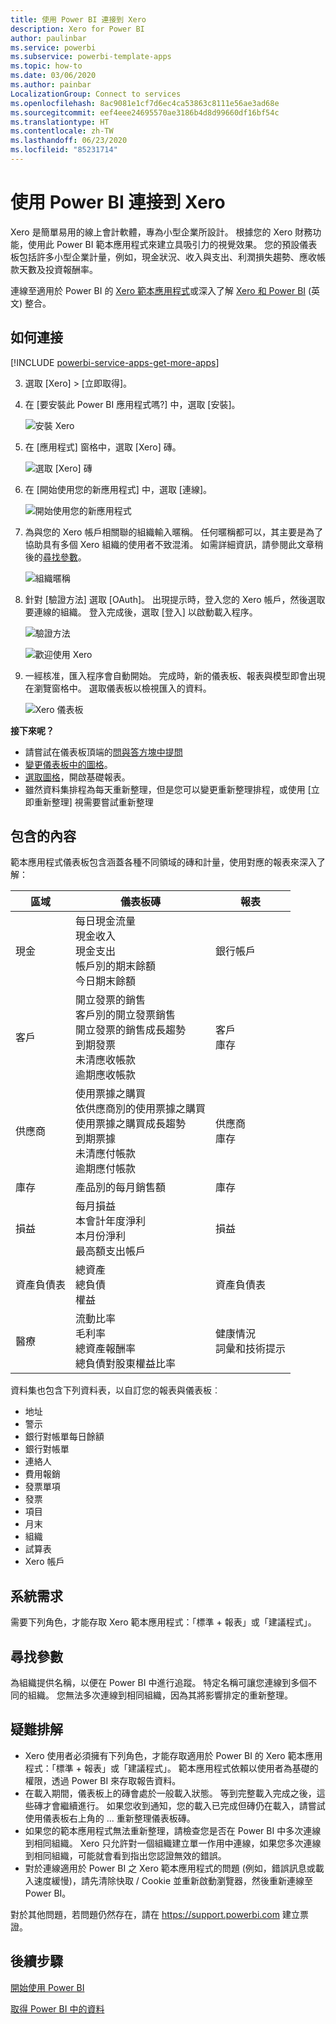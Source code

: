 ```yaml
---
title: 使用 Power BI 連接到 Xero
description: Xero for Power BI
author: paulinbar
ms.service: powerbi
ms.subservice: powerbi-template-apps
ms.topic: how-to
ms.date: 03/06/2020
ms.author: painbar
LocalizationGroup: Connect to services
ms.openlocfilehash: 8ac9081e1cf7d6ec4ca53863c8111e56ae3ad68e
ms.sourcegitcommit: eef4eee24695570ae3186b4d8d99660df16bf54c
ms.translationtype: HT
ms.contentlocale: zh-TW
ms.lasthandoff: 06/23/2020
ms.locfileid: "85231714"
---
```

# <a name="connect-to-xero-with-power-bi"></a>使用 Power BI 連接到 Xero
Xero 是簡單易用的線上會計軟體，專為小型企業所設計。 根據您的 Xero 財務功能，使用此 Power BI 範本應用程式來建立具吸引力的視覺效果。 您的預設儀表板包括許多小型企業計量，例如，現金狀況、收入與支出、利潤損失趨勢、應收帳款天數及投資報酬率。

連線至適用於 Power BI 的 [Xero 範本應用程式](https://app.powerbi.com/getdata/services/xero)或深入了解 [Xero 和 Power BI](https://help.xero.com/Power-BI) \(英文\) 整合。

## <a name="how-to-connect"></a>如何連接

[!INCLUDE [powerbi-service-apps-get-more-apps](../includes/powerbi-service-apps-get-more-apps.md)]

3. 選取 [Xero] \> [立即取得]。
4. 在 [要安裝此 Power BI 應用程式嗎?] 中，選取 [安裝]。

    ![安裝 Xero](media/service-connect-to-xero/power-bi-install-xero.png)

4. 在 [應用程式] 窗格中，選取 [Xero] 磚。

   ![選取 [Xero] 磚](media/service-connect-to-xero/power-bi-start-xero.png)

6. 在 [開始使用您的新應用程式] 中，選取 [連線]。

    ![開始使用您的新應用程式](media/service-connect-to-zendesk/power-bi-new-app-connect-get-started.png)

4. 為與您的 Xero 帳戶相關聯的組織輸入暱稱。 任何暱稱都可以，其主要是為了協助具有多個 Xero 組織的使用者不致混淆。 如需詳細資訊，請參閱此文章稍後的[尋找參數](#FindingParams)。

    ![組織暱稱](media/service-connect-to-xero/params.png)

5. 針對 [驗證方法] 選取 [OAuth]。 出現提示時，登入您的 Xero 帳戶，然後選取要連線的組織。 登入完成後，選取 [登入] 以啟動載入程序。
   
    ![驗證方法](media/service-connect-to-xero/creds.png)
   
    ![歡迎使用 Xero](media/service-connect-to-xero/creds2.png)
6. 一經核准，匯入程序會自動開始。 完成時，新的儀表板、報表與模型即會出現在瀏覽窗格中。 選取儀表板以檢視匯入的資料。
   
     ![Xero 儀表板](media/service-connect-to-xero/power-bi-xero-dashboard.png)

**接下來呢？**

* 請嘗試在儀表板頂端的[問與答方塊中提問](../consumer/end-user-q-and-a.md)
* [變更儀表板中的圖格](../create-reports/service-dashboard-edit-tile.md)。
* [選取圖格](../consumer/end-user-tiles.md)，開啟基礎報表。
* 雖然資料集排程為每天重新整理，但是您可以變更重新整理排程，或使用 [立即重新整理] 視需要嘗試重新整理

## <a name="whats-included"></a>包含的內容
範本應用程式儀表板包含涵蓋各種不同領域的磚和計量，使用對應的報表來深入了解：  

| 區域 | 儀表板磚 | 報表 |
| --- | --- | --- |
| 現金 |每日現金流量 <br>現金收入 <br>現金支出 <br>帳戶別的期末餘額 <br>今日期末餘額 |銀行帳戶 |
| 客戶 |開立發票的銷售 <br>客戶別的開立發票銷售 <br>開立發票的銷售成長趨勢 <br>到期發票 <br>未清應收帳款 <br>逾期應收帳款 |客戶 <br>庫存 |
| 供應商 |使用票據之購買 <br>依供應商別的使用票據之購買 <br>使用票據之購買成長趨勢 <br> 到期票據 <br>未清應付帳款 <br>逾期應付帳款 |供應商 <br>庫存 |
| 庫存 |產品別的每月銷售額 |庫存 |
| 損益 |每月損益 <br>本會計年度淨利 <br>本月份淨利 <br>最高額支出帳戶 |損益 |
| 資產負債表 |總資產 <br>總負債 <br>權益 |資產負債表 |
| 醫療 |流動比率 <br>毛利率 <br> 總資產報酬率 <br>總負債對股東權益比率 |健康情況 <br>詞彙和技術提示 |

資料集也包含下列資料表，以自訂您的報表與儀表板︰  

* 地址  
* 警示  
* 銀行對帳單每日餘額  
* 銀行對帳單  
* 連絡人  
* 費用報銷  
* 發票單項  
* 發票  
* 項目  
* 月末  
* 組織  
* 試算表  
* Xero 帳戶

## <a name="system-requirements"></a>系統需求
需要下列角色，才能存取 Xero 範本應用程式：「標準 + 報表」或「建議程式」。

<a name="FindingParams"></a>

## <a name="finding-parameters"></a>尋找參數
為組織提供名稱，以便在 Power BI 中進行追蹤。 特定名稱可讓您連線到多個不同的組織。 您無法多次連線到相同組織，因為其將影響排定的重新整理。   

## <a name="troubleshooting"></a>疑難排解
* Xero 使用者必須擁有下列角色，才能存取適用於 Power BI 的 Xero 範本應用程式：「標準 + 報表」或「建議程式」。 範本應用程式依賴以使用者為基礎的權限，透過 Power BI 來存取報告資料。
* 在載入期間，儀表板上的磚會處於一般載入狀態。 等到完整載入完成之後，這些磚才會繼續進行。 如果您收到通知，您的載入已完成但磚仍在載入，請嘗試使用儀表板右上角的 ... 重新整理儀表板磚。
* 如果您的範本應用程式無法重新整理，請檢查您是否在 Power BI 中多次連線到相同組織。 Xero 只允許對一個組織建立單一作用中連線，如果您多次連線到相同組織，可能就會看到指出您認證無效的錯誤。  
* 對於連線適用於 Power BI 之 Xero 範本應用程式的問題 (例如，錯誤訊息或載入速度緩慢)，請先清除快取 / Cookie 並重新啟動瀏覽器，然後重新連線至 Power BI。  

對於其他問題，若問題仍然存在，請在 https://support.powerbi.com 建立票證。

## <a name="next-steps"></a>後續步驟
[開始使用 Power BI](../fundamentals/service-get-started.md)

[取得 Power BI 中的資料](service-get-data.md)
